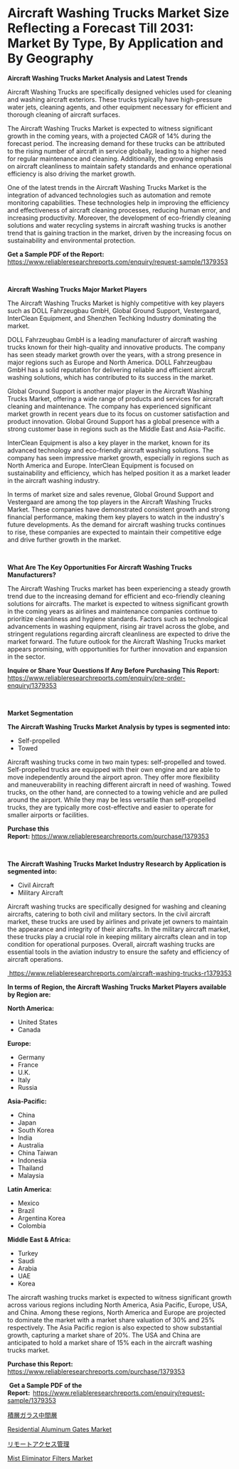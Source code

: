 <p><h1>Aircraft Washing Trucks Market Size Reflecting a Forecast Till 2031: Market By Type, By Application and By Geography</h1></p><p><strong>Aircraft Washing Trucks Market Analysis and Latest Trends</strong></p>
<p><p>Aircraft Washing Trucks are specifically designed vehicles used for cleaning and washing aircraft exteriors. These trucks typically have high-pressure water jets, cleaning agents, and other equipment necessary for efficient and thorough cleaning of aircraft surfaces. </p><p>The Aircraft Washing Trucks Market is expected to witness significant growth in the coming years, with a projected CAGR of 14% during the forecast period. The increasing demand for these trucks can be attributed to the rising number of aircraft in service globally, leading to a higher need for regular maintenance and cleaning. Additionally, the growing emphasis on aircraft cleanliness to maintain safety standards and enhance operational efficiency is also driving the market growth.</p><p>One of the latest trends in the Aircraft Washing Trucks Market is the integration of advanced technologies such as automation and remote monitoring capabilities. These technologies help in improving the efficiency and effectiveness of aircraft cleaning processes, reducing human error, and increasing productivity. Moreover, the development of eco-friendly cleaning solutions and water recycling systems in aircraft washing trucks is another trend that is gaining traction in the market, driven by the increasing focus on sustainability and environmental protection.</p></p>
<p><strong>Get a Sample PDF of the Report:&nbsp;</strong> <a href="https://www.reliableresearchreports.com/enquiry/request-sample/1379353">https://www.reliableresearchreports.com/enquiry/request-sample/1379353</a></p>
<p>&nbsp;</p>
<p><strong>Aircraft Washing Trucks Major Market Players</strong></p>
<p><p>The Aircraft Washing Trucks Market is highly competitive with key players such as DOLL Fahrzeugbau GmbH, Global Ground Support, Vestergaard, InterClean Equipment, and Shenzhen Techking Industry dominating the market. </p><p>DOLL Fahrzeugbau GmbH is a leading manufacturer of aircraft washing trucks known for their high-quality and innovative products. The company has seen steady market growth over the years, with a strong presence in major regions such as Europe and North America. DOLL Fahrzeugbau GmbH has a solid reputation for delivering reliable and efficient aircraft washing solutions, which has contributed to its success in the market.</p><p>Global Ground Support is another major player in the Aircraft Washing Trucks Market, offering a wide range of products and services for aircraft cleaning and maintenance. The company has experienced significant market growth in recent years due to its focus on customer satisfaction and product innovation. Global Ground Support has a global presence with a strong customer base in regions such as the Middle East and Asia-Pacific.</p><p>InterClean Equipment is also a key player in the market, known for its advanced technology and eco-friendly aircraft washing solutions. The company has seen impressive market growth, especially in regions such as North America and Europe. InterClean Equipment is focused on sustainability and efficiency, which has helped position it as a market leader in the aircraft washing industry.</p><p>In terms of market size and sales revenue, Global Ground Support and Vestergaard are among the top players in the Aircraft Washing Trucks Market. These companies have demonstrated consistent growth and strong financial performance, making them key players to watch in the industry's future developments. As the demand for aircraft washing trucks continues to rise, these companies are expected to maintain their competitive edge and drive further growth in the market.</p></p>
<p>&nbsp;</p>
<p><strong>What Are The Key Opportunities For Aircraft Washing Trucks Manufacturers?</strong></p>
<p><p>The Aircraft Washing Trucks market has been experiencing a steady growth trend due to the increasing demand for efficient and eco-friendly cleaning solutions for aircrafts. The market is expected to witness significant growth in the coming years as airlines and maintenance companies continue to prioritize cleanliness and hygiene standards. Factors such as technological advancements in washing equipment, rising air travel across the globe, and stringent regulations regarding aircraft cleanliness are expected to drive the market forward. The future outlook for the Aircraft Washing Trucks market appears promising, with opportunities for further innovation and expansion in the sector.</p></p>
<p><strong>Inquire or Share Your Questions If Any Before Purchasing This Report:</strong> <a href="https://www.reliableresearchreports.com/enquiry/pre-order-enquiry/1379353">https://www.reliableresearchreports.com/enquiry/pre-order-enquiry/1379353</a></p>
<p>&nbsp;</p>
<p><strong>Market Segmentation</strong></p>
<p><strong>The Aircraft Washing Trucks Market Analysis by types is segmented into:</strong></p>
<p><ul><li>Self-propelled</li><li>Towed</li></ul></p>
<p><p>Aircraft washing trucks come in two main types: self-propelled and towed. Self-propelled trucks are equipped with their own engine and are able to move independently around the airport apron. They offer more flexibility and maneuverability in reaching different aircraft in need of washing. Towed trucks, on the other hand, are connected to a towing vehicle and are pulled around the airport. While they may be less versatile than self-propelled trucks, they are typically more cost-effective and easier to operate for smaller airports or facilities.</p></p>
<p><strong>Purchase this Report:&nbsp;</strong><a href="https://www.reliableresearchreports.com/purchase/1379353">https://www.reliableresearchreports.com/purchase/1379353</a></p>
<p>&nbsp;</p>
<p><strong>The Aircraft Washing Trucks Market Industry Research by Application is segmented into:</strong></p>
<p><ul><li>Civil Aircraft</li><li>Military Aircraft</li></ul></p>
<p><p>Aircraft washing trucks are specifically designed for washing and cleaning aircrafts, catering to both civil and military sectors. In the civil aircraft market, these trucks are used by airlines and private jet owners to maintain the appearance and integrity of their aircrafts. In the military aircraft market, these trucks play a crucial role in keeping military aircrafts clean and in top condition for operational purposes. Overall, aircraft washing trucks are essential tools in the aviation industry to ensure the safety and efficiency of aircraft operations.</p></p>
<p><a href="https://www.reliableresearchreports.com/aircraft-washing-trucks-r1379353">&nbsp;https://www.reliableresearchreports.com/aircraft-washing-trucks-r1379353</a></p>
<p><strong>In terms of Region, the Aircraft Washing Trucks Market Players available by Region are:</strong></p>
<p>
    <p> <strong> North America: </strong>
        <ul>
            <li>United States</li>
            <li>Canada</li>
        </ul>
        </p> 
    <p> <strong> Europe: </strong>
        <ul>
            <li>Germany</li>
            <li>France</li>
            <li>U.K.</li>
            <li>Italy</li>
            <li>Russia</li>
        </ul>
        </p> 
    <p> <strong> Asia-Pacific: </strong>
        <ul>
            <li>China</li>
            <li>Japan</li>
            <li>South Korea</li>
            <li>India</li>
            <li>Australia</li>
            <li>China Taiwan</li>
            <li>Indonesia</li>
            <li>Thailand</li>
            <li>Malaysia</li>
        </ul>
        </p> 
    <p> <strong> Latin America: </strong>
        <ul>
            <li>Mexico</li>
            <li>Brazil</li>
            <li>Argentina Korea</li>
            <li>Colombia</li>
        </ul>
        </p> 
    <p> <strong> Middle East & Africa: </strong>
        <ul>
            <li>Turkey</li>
            <li>Saudi</li>
            <li>Arabia</li>
            <li>UAE</li>
            <li>Korea</li>
        </ul>
    </p>
    </p>
<p><p>The aircraft washing trucks market is expected to witness significant growth across various regions including North America, Asia Pacific, Europe, USA, and China. Among these regions, North America and Europe are projected to dominate the market with a market share valuation of 30% and 25% respectively. The Asia Pacific region is also expected to show substantial growth, capturing a market share of 20%. The USA and China are anticipated to hold a market share of 15% each in the aircraft washing trucks market.</p></p>
<p><strong>Purchase this Report: </strong><a href="https://www.reliableresearchreports.com/purchase/1379353">https://www.reliableresearchreports.com/purchase/1379353</a></p>
<p>&nbsp;<strong>Get a Sample PDF of the Report:&nbsp;&nbsp;</strong><a href="https://www.reliableresearchreports.com/enquiry/request-sample/1379353">https://www.reliableresearchreports.com/enquiry/request-sample/1379353</a></p>
<p><strong></strong></p>
<p><p><a href="https://medium.com/@ameliaordoneza/%E3%83%A9%E3%83%9F%E3%83%8D%E3%83%BC%E3%83%88%E3%82%AC%E3%83%A9%E3%82%B9%E3%82%A4%E3%83%B3%E3%82%BF%E3%83%BC%E3%83%AC%E3%82%A4%E3%83%A4%E3%83%BC%E3%83%9E%E3%83%BC%E3%82%B1%E3%83%83%E3%83%88-%E5%B8%82%E5%A0%B4%E3%81%AEcagr-%E5%B8%82%E5%A0%B4%E5%8B%95%E5%90%91-%E3%81%8A%E3%82%88%E3%81%B3%E6%88%90%E9%95%B7%E6%88%A6%E7%95%A5%E3%81%AB%E9%96%A2%E3%81%99%E3%82%8B%E6%B4%9E%E5%AF%9F-bd5707c0c56d">積層ガラス中間層</a></p><p><a href="https://www.linkedin.com/pulse/residential-aluminum-gates-market-comprehensive-assessment-8qdxf?trackingId=UYkEGRZpOdJ8DdJ9rQxlXQ%3D%3D">Residential Aluminum Gates Market</a></p><p><a href="https://medium.com/@russellrodriguez2727/%E3%83%AA%E3%83%A2%E3%83%BC%E3%83%88%E3%82%A2%E3%82%AF%E3%82%BB%E3%82%B9%E7%AE%A1%E7%90%86%E5%B8%82%E5%A0%B4%E8%A6%8F%E6%A8%A1-%E5%B8%82%E5%A0%B4%E8%A6%8B%E9%80%9A%E3%81%97%E3%81%A8%E5%B8%82%E5%A0%B4%E4%BA%88%E6%B8%AC-2024%E5%B9%B4%E3%81%8B%E3%82%892031%E5%B9%B4%E3%81%BE%E3%81%A7-47f735732f00">リモートアクセス管理</a></p><p><a href="https://www.linkedin.com/pulse/mist-eliminator-filters-market-outlook-industry-overview-forecast-6tnme?trackingId=LnZyGt5adQQtwU0IJ6%2F9Og%3D%3D">Mist Eliminator Filters Market</a></p></p>